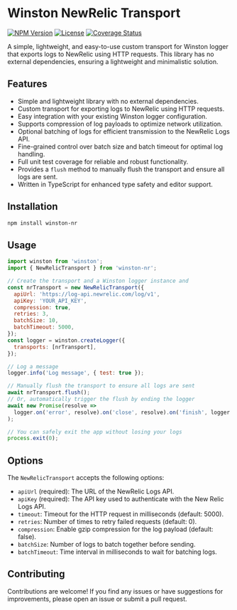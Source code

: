 # Winston NewRelic Transport

[![NPM Version](https://img.shields.io/npm/v/winston-nr.svg)](https://www.npmjs.com/package/winston-nr) [![License](https://img.shields.io/npm/l/winston-nr.svg)](https://github.com/your-username/winston-nr/blob/main/LICENSE) [![Coverage Status](https://img.shields.io/badge/coverage-100%25-brightgreen.svg)](https://github.com/your-username/winston-nr)

A simple, lightweight, and easy-to-use custom transport for Winston logger that exports logs to NewRelic using HTTP requests. This library has no external dependencies, ensuring a lightweight and minimalistic solution.

## Features

- Simple and lightweight library with no external dependencies.
- Custom transport for exporting logs to NewRelic using HTTP requests.
- Easy integration with your existing Winston logger configuration.
- Supports compression of log payloads to optimize network utilization.
- Optional batching of logs for efficient transmission to the NewRelic Logs API.
- Fine-grained control over batch size and batch timeout for optimal log handling.
- Full unit test coverage for reliable and robust functionality.
- Provides a `flush` method to manually flush the transport and ensure all logs are sent.
- Written in TypeScript for enhanced type safety and editor support.

## Installation

```bash
npm install winston-nr
```

## Usage

```js
import winston from 'winston';
import { NewRelicTransport } from 'winston-nr';

// Create the transport and a Winston logger instance and
const nrTransport = new NewRelicTransport({
  apiUrl: 'https://log-api.newrelic.com/log/v1',
  apiKey: 'YOUR_API_KEY',
  compression: true,
  retries: 3,
  batchSize: 10,
  batchTimeout: 5000,
});
const logger = winston.createLogger({
  transports: [nrTransport],
});

// Log a message
logger.info('Log message', { test: true });

// Manually flush the transport to ensure all logs are sent
await nrTransport.flush();
// Or, automatically trigger the flush by ending the logger
await new Promise(resolve =>
  logger.on('error', resolve).on('close', resolve).on('finish', logger.close).end()
);

// You can safely exit the app without losing your logs
process.exit(0);
```

## Options

The `NewRelicTransport` accepts the following options:

- `apiUrl` (required): The URL of the NewRelic Logs API.
- `apiKey` (required): The API key used to authenticate with the New Relic Logs API.
- `timeout`: Timeout for the HTTP request in milliseconds (default: 5000).
- `retries`: Number of times to retry failed requests (default: 0).
- `compression`: Enable gzip compression for the log payload (default: false).
- `batchSize`: Number of logs to batch together before sending.
- `batchTimeout`: Time interval in milliseconds to wait for batching logs.

## Contributing

Contributions are welcome! If you find any issues or have suggestions for improvements, please open an issue or submit a pull request.
